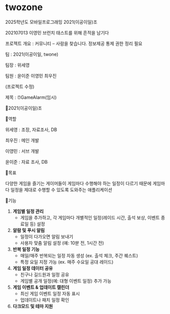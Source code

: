 # twozone
2025학년도 모바일프로그래밍 2021(이공이일)조

202107013 이영민 브런치 태스트를 위해 흔적을 남기다

프로젝트 개요 : 커뮤니티 – 사람을 찾습니다. 정보제공 통제 권한 정리 필요

팀 : 2021(이공이일, twone)

팀장 : 위세영

팀원 : 윤이준 이영민 최우진

(프로젝트 수정)

제목 : ⏰GameAlarm(임시)

👥2021(이공이일)조 

📌역할

위세영 : 조장, 자료조사, DB

최우진 : 메인 개발

이영민 : 서브 개발

윤이준 : 자료 조사, DB 

📌목표

다양한 게임을 즐기는 게이머들이 게임마다 수행해야 하는 일정이 다르기 때문에 게임마다 일정을
제대로 수행할 수 있도록 도와주는 애플리케이션

📌기능

1. **게임별 일정 관리**
    - 게임을 추가하고, 각 게임마다 개별적인 일정(레이드 시간, 출석 보상, 이벤트 종료일 등) 설정
2. **알람 및 푸시 알림**
    - 일정이 다가오면 알림 보내기
    - 사용자 맞춤 알림 설정 (예: 10분 전, 1시간 전)
3. **반복 일정 기능**
    - 매일/매주 반복되는 일정 자동 생성 (ex. 출석 체크, 주간 퀘스트)
    - 특정 요일 지정 가능 (ex. 매주 수요일 공대 레이드)
4. **게임 일정 데이터 공유**
    - 친구나 길드원과 일정 공유
    - 게임별 공개 일정(예: 대형 이벤트 일정) 추가 가능
5. **게임 이벤트 & 업데이트 캘린더**
    - 최신 게임 이벤트 일정 자동 표시
    - 업데이트나 패치 일정 확인
6. **다크모드 및 테마 지원**


